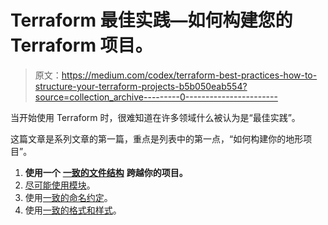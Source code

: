 # Terraform 最佳实践—如何构建您的 Terraform 项目。

> 原文：<https://medium.com/codex/terraform-best-practices-how-to-structure-your-terraform-projects-b5b050eab554?source=collection_archive---------0----------------------->

当开始使用 Terraform 时，很难知道在许多领域什么被认为是“最佳实践”。

这篇文章是系列文章的第一篇，重点是列表中的第一点，“如何构建你的地形项目”。

1.  **使用一个** [**一致的文件结构**](https://jackwesleyroper.medium.com/terraform-best-practices-how-to-structure-your-terraform-projects-b5b050eab554) **跨越你的项目。**
2.  [尽可能使用模块](https://jackwesleyroper.medium.com/terraform-best-practices-using-modules-f83379e0cd96)。
3.  使用[一致的命名约定](https://jackwesleyroper.medium.com/terraform-best-practices-using-a-consistent-naming-convention-5df9068c2454)。
4.  使用[一致的格式和样式](https://jackwesleyroper.medium.com/terraform-best-practices-use-a-consistent-format-and-style-a771b64f4afa)。